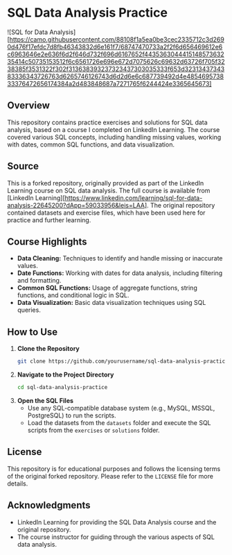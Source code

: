 # SQL Data Analysis Practice
![SQL for Data Analysis][https://camo.githubusercontent.com/88108f1a5ea0be3cec2335712c3d2690d476f17efdc7d8fb46343832d6e161f7/68747470733a2f2f6d656469612e6c6963646e2e636f6d2f646d732f696d6167652f443536304441514857363235414c50735153512f6c6561726e696e672d7075626c69632d63726f705f3238385f3531322f302f313638393237323437303035333f653d3231343734383336343726763d6265746126743d6d2d6e6c687739492d4e485469573833376472656174384a2d483848687a7271765f6244424e3365645673] 

## Overview
This repository contains practice exercises and solutions for SQL data analysis, based on a course I completed on LinkedIn Learning. The course covered various SQL concepts, including handling missing values, working with dates, common SQL functions, and data visualization.

## Source
This is a forked repository, originally provided as part of the LinkedIn Learning course on SQL data analysis. The full course is available from [LinkedIn Learning][https://www.linkedin.com/learning/sql-for-data-analysis-22645200?dApp=59033956&leis=LAA]. The original repository contained datasets and exercise files, which have been used here for practice and further learning.

## Course Highlights
- **Data Cleaning:** Techniques to identify and handle missing or inaccurate values.
- **Date Functions:** Working with dates for data analysis, including filtering and formatting.
- **Common SQL Functions:** Usage of aggregate functions, string functions, and conditional logic in SQL.
- **Data Visualization:** Basic data visualization techniques using SQL queries.


## How to Use
1. **Clone the Repository**
    ```bash
    git clone https://github.com/yourusername/sql-data-analysis-practice.git
    ```
2. **Navigate to the Project Directory**
    ```bash
    cd sql-data-analysis-practice
    ```
3. **Open the SQL Files**
   - Use any SQL-compatible database system (e.g., MySQL, MSSQL, PostgreSQL) to run the scripts.
   - Load the datasets from the `datasets` folder and execute the SQL scripts from the `exercises` or `solutions` folder.

## License
This repository is for educational purposes and follows the licensing terms of the original forked repository. Please refer to the `LICENSE` file for more details.

## Acknowledgments
- LinkedIn Learning for providing the SQL Data Analysis course and the original repository.
- The course instructor for guiding through the various aspects of SQL data analysis.
